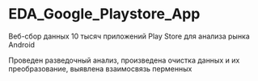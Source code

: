 # EDA_Google_Playstore_App  
Веб-сбор данных 10 тысяч приложений Play Store для анализа рынка Android  

Проведен разведочный анализ, произведена очистка данных и их преобразование, выявлена взаимосвязь перменных
